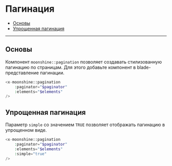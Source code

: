 # Пагинация

- [Основы](#basics)
- [Упрощенная пагинация](#simplified-pagination)

---

<a name="basics"></a>
## Основы

Компонент `moonshine::pagination` позволяет создавать стилизованную пагинацию по страницам. Для этого добавьте компонент в blade-представление пагинации.

```php
<x-moonshine::pagination
    :paginator="$paginator"
    :elements="$elements"
/>
```

<a name="simple"></a>
## Упрощенная пагинация

Параметр `simple` со значением `TRUE` позволяет отображать пагинацию в упрощенном виде.

```php
<x-moonshine::pagination
    :paginator="$paginator"
    :elements="$elements"
    :simple="true"
/>
```
